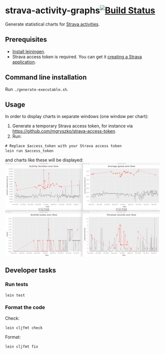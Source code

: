 # strava-activity-graphs[![Build Status](https://github.com/nicokosi/strava-activity-graphs/actions/workflows/ci.yml/badge.svg)](https://github.com/nicokosi/strava-activity-graphs/actions/workflows/ci.yml)

Generate statistical charts for [Strava activities](https://www.strava.com/dashboard?feed_type=my_activity).

## Prerequisites

- [Install leiningen](http://leiningen.org/#install).
- Strava access token is required. You can get it [creating a Strava application](http://labs.strava.com/developers).

## Command line installation

Run `./generate-executable.sh`.

## Usage

In order to display charts in separate windows (one window per chart):

1. Generate a temporary Strava access token, for instance via <https://github.com/mgryszko/strava-access-token>.
2. Run:

```shell
# Replace $access_token with your Strava access token
lein run $access_token
```

and charts like these will be displayed:
![screen shot](screenshot.png)

## Developer tasks

### Run tests

```shell
lein test
```

### Format the code

Check:

```shell
lein cljfmt check
```

Format:

```shell
lein cljfmt fix
```
